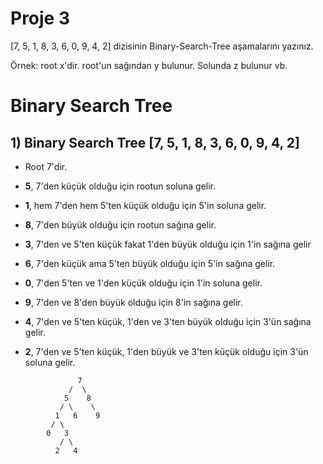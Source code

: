 # Proje 3
[7, 5, 1, 8, 3, 6, 0, 9, 4, 2] dizisinin Binary-Search-Tree aşamalarını yazınız.

Örnek: root x'dir. root'un sağından y bulunur. Solunda z bulunur vb.

# Binary Search Tree

## 1) Binary Search Tree [7, 5, 1, 8, 3, 6, 0, 9, 4, 2]

* Root 7'dir. 

* **5**, 7'den küçük olduğu için rootun soluna gelir.

* **1**, hem 7'den hem 5'ten küçük olduğu için 5'in soluna gelir.

* **8**, 7'den büyük olduğu için rootun sağına gelir.

* **3**, 7'den ve 5'ten küçük fakat 1'den büyük olduğu için 1'in sağına gelir

* **6**, 7'den küçük ama 5'ten büyük olduğu için 5'in sağına gelir.

* **0**, 7'den 5'ten ve 1'den küçük olduğu için 1'in soluna gelir.

* **9**, 7'den ve 8'den büyük olduğu için 8'in sağına gelir.

* **4**, 7'den ve 5'ten küçük, 1'den ve 3'ten büyük olduğu için 3'ün sağına gelir.

* **2**, 7'den ve 5'ten küçük, 1'den büyük ve 3'ten küçük olduğu için 3'ün soluna gelir.

```
               7
             /  \
            5    8
           / \    \
          1   6    9
         / \
        0   3
           / \
          2   4 
```
